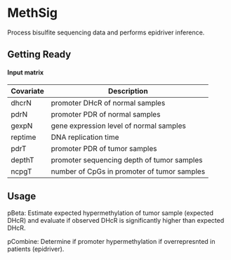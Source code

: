 # MethSig
Process bisulfite sequencing data and performs epidriver inference.

## Getting Ready
#### Input matrix
| Covariate | Description |
| ------ | ----------- |
| dhcrN | promoter DHcR of normal samples |
| pdrN | promoter PDR of normal samples |
| gexpN | gene expression level of normal samples |
| reptime | DNA replication time |
| pdrT | promoter PDR of tumor samples |
| depthT | promoter sequencing depth of tumor samples |
| ncpgT | number of CpGs in promoter of tumor samples |

## Usage
pBeta: Estimate expected hypermethylation of tumor sample (expected DHcR) and evaluate if observed DHcR is significantly higher than expected DHcR.


pCombine: Determine if promoter hypermethylation if overrepresnted in patients (epidriver).
